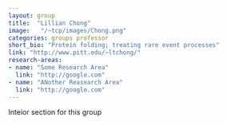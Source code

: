 ```yaml
---
layout: group
title:  "Lillian Chong"
image:   "/~tcp/images/Chong.png"
categories: groups professor
short_bio: "Protein folding; treating rare event processes"
link: "http://www.pitt.edu/~ltchong/"
research-areas: 
- name: "Some Research Area"
  link: "http://google.com"
- name: "ANother Reasearch Area"
  link: "http://google.com"	
---
```

Inteior section for this group 